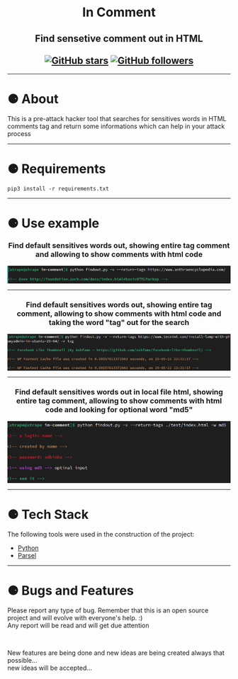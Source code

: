 <h1 align="center">In Comment</h1>
<h2 align="center" >
Find sensetive comment out in HTML<br><br>
    <a href="https://github.com/PabloEmidio/
Findout-in-Comment/stargazers"><img alt="GitHub stars" src="https://img.shields.io/github/stars/PabloEmidio/
Findout-in-Comment?style=social"></a>
    <a href="https://github.com/PabloEmidio"><img alt="GitHub followers" src="https://img.shields.io/github/followers/PabloEmidio?label=Follow%20me&style=social"></a>
</h2>

---

# ⚈ About
This is a pre-attack hacker tool that searches for sensitives words in HTML comments tag and return some informations which can help in your attack process

---

# ⚈ Requirements

```
pip3 install -r requirements.txt
```
---

# ⚈ Use example

<h3 align="center">Find default sensitives words out, showing entire tag comment and allowing to show comments with html code</h3>
<p align="center">

  <img align="center" src=".images/example_01.png"><br>
</p>

---

<h3 align="center">Find default sensitives words out, showing entire tag comment, allowing to show comments with html code and taking the word "tag" out for the search</h3>

<p align="center">
  <img align="center" src=".images/example_02.png"><br>
</p>

---

<h3 align="center">Find default sensitives words out in local file html, showing entire tag comment, allowing to show comments with html code and looking for optional word "md5"</h3>

<p align="center">
  <img align="center" src=".images/example_03.png"><br>
</p>


---


# ⚈ Tech Stack

The following tools were used in the construction of the project:

- [Python](https://www.python.org/)
- [Parsel](https://pypi.org/project/parsel/)

---

# ⚈ Bugs and Features
<p>
Please report any type of bug. Remember that this is an open source project and will evolve with everyone's help. :)<br>
Any report will be read and will get due attention
</p><br>
<p>
New features are being done and new ideas are being created always that possible...<br>
new ideas will be accepted...
</p>
